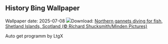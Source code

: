 ## History Bing Wallpaper
Wallpaper date: 2025-07-08
![](https://www.bing.com/th?id=OHR.ShetlandGannets_EN-CA3506391267_UHD.jpg&w=1000)Download: [Northern gannets diving for fish, Shetland Islands, Scotland (© Richard Shucksmith/Minden Pictures)](https://www.bing.com/th?id=OHR.ShetlandGannets_EN-CA3506391267_UHD.jpg)

Auto get programm by LtgX
